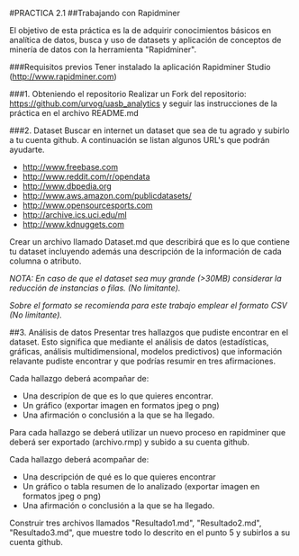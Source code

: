 #PRACTICA 2.1
##Trabajando con Rapidminer

El objetivo de esta práctica es la de adquirir conocimientos básicos en analítica de datos, busca y uso de datasets y aplicación de conceptos de minería de datos con la herramienta "Rapidminer".

###Requisitos previos
Tener instalado la aplicación Rapidminer Studio (http://www.rapidminer.com)


###1. Obteniendo el repositorio
Realizar un Fork del repositorio: https://github.com/urvog/uasb_analytics y seguir las instrucciones de la práctica en el archivo README.md

###2. Dataset
Buscar en internet un dataset que sea de tu agrado y subirlo a tu cuenta github. A continuación se listan algunos URL's que podrán ayudarte.

- http://www.freebase.com
- http://www.reddit.com/r/opendata
- http://www.dbpedia.org
- http://www.aws.amazon.com/publicdatasets/
- http://www.opensourcesports.com
- http://archive.ics.uci.edu/ml
- http://www.kdnuggets.com


Crear un archivo llamado Dataset.md que describirá que es lo que contiene tu dataset incluyendo además una descripción de la información de cada columna o atributo.

*NOTA: En caso de que el dataset sea muy grande (>30MB) considerar la reducción de instancias o filas. (No limitante).*

*Sobre el formato se recomienda para este trabajo emplear el formato CSV (No limitante).*

##3. Análisis de datos
Presentar tres hallazgos que pudiste encontrar en el dataset. Esto significa que mediante el análisis de datos (estadísticas, gráficas, análisis multidimensional, modelos predictivos) que información relavante pudiste encontrar y que podrías resumir en tres afirmaciones.

Cada hallazgo deberá acompañar de:
- Una descripíon de que es lo que quieres encontrar.
- Un gráfico (exportar imagen en formatos jpeg o png)
- Una afirmación o conclusión a la que se ha llegado. 

Para cada hallazgo se deberá utilizar un nuevo proceso en rapidminer que deberá ser exportado (archivo.rmp) y subido a su cuenta github.
 
Cada hallazgo deberá acompañar de:
- Una descripción de qué es lo que quieres encontrar
- Un gráfico o tabla resumen de lo analizado (exportar imagen en formatos jpeg o png)
- Una afirmación o conclusión a la que se ha llegado. 

Construir tres archivos llamados "Resultado1.md", "Resultado2.md", "Resultado3.md",  que muestre todo lo descrito en el punto 5 y subirlos a su cuenta github.

